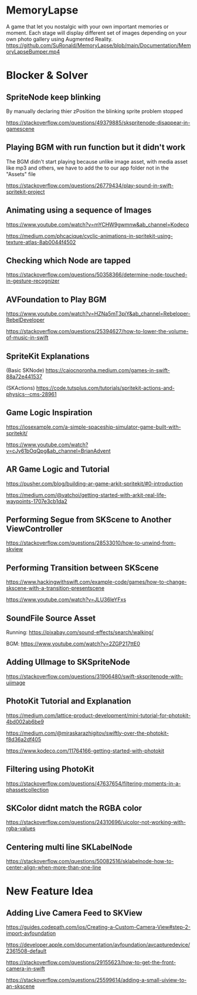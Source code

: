 # MemoryLapse
A game that let you nostalgic with your own important memories or moment. Each stage will display different set of images depending on your own photo gallery using Augmented Reality.
https://github.com/SuRonald/MemoryLapse/blob/main/Documentation/MemoryLapseBumper.mp4

# Blocker & Solver

## SpriteNode keep blinking
By manually declaring thier zPosition the blinking sprite problem stopped

https://stackoverflow.com/questions/49379885/skspritenode-disappear-in-gamescene

## Playing BGM with run function but it didn't work
The BGM didn't start playing because unlike image asset, with media asset like mp3 and others, we have to add the to our app folder not in the "Assets" file 

https://stackoverflow.com/questions/26779434/play-sound-in-swift-spritekit-project

## Animating using a sequence of Images
https://www.youtube.com/watch?v=mYCHW9gwmnw&ab_channel=Kodeco

https://medium.com/phcacique/cyclic-animations-in-spritekit-using-texture-atlas-8ab0044f4502

## Checking which Node are tapped
https://stackoverflow.com/questions/50358366/determine-node-touched-in-gesture-recognizer

## AVFoundation to Play BGM
https://www.youtube.com/watch?v=HZNa5mT3piY&ab_channel=Rebeloper-RebelDeveloper

https://stackoverflow.com/questions/25394627/how-to-lower-the-volume-of-music-in-swift

## SpriteKit Explanations
(Basic SKNode) https://caiocnoronha.medium.com/games-in-swift-88a72e441537

(SKActions) https://code.tutsplus.com/tutorials/spritekit-actions-and-physics--cms-28961

## Game Logic Inspiration
https://iosexample.com/a-simple-spaceship-simulator-game-built-with-spritekit/

https://www.youtube.com/watch?v=cJy61bOqQpg&ab_channel=BrianAdvent

## AR Game Logic and Tutorial
https://pusher.com/blog/building-ar-game-arkit-spritekit/#0-introduction

https://medium.com/@yatchoi/getting-started-with-arkit-real-life-waypoints-1707e3cb1da2

## Performing Segue from SKScene to Another ViewController
https://stackoverflow.com/questions/28533010/how-to-unwind-from-skview

## Performing Transition between SKScene
https://www.hackingwithswift.com/example-code/games/how-to-change-skscene-with-a-transition-presentscene

https://www.youtube.com/watch?v=JLU36leYFxs

## SoundFile Source Asset
Running: https://pixabay.com/sound-effects/search/walking/

BGM: https://www.youtube.com/watch?v=2ZGP217ttE0

## Adding UIImage to SKSpriteNode
https://stackoverflow.com/questions/31906480/swift-skspritenode-with-uiimage

## PhotoKit Tutorial and Explanation
https://medium.com/lattice-product-development/mini-tutorial-for-photokit-4bd002ab6be9

https://medium.com/@miraskarazhigitov/swiftly-over-the-photokit-f8d36a2df405

https://www.kodeco.com/11764166-getting-started-with-photokit

## Filtering using PhotoKit
https://stackoverflow.com/questions/47637654/filtering-moments-in-a-phassetcollection

## SKColor didnt match the RGBA color
https://stackoverflow.com/questions/24310696/uicolor-not-working-with-rgba-values

## Centering multi line SKLabelNode
https://stackoverflow.com/questions/50082516/sklabelnode-how-to-center-align-when-more-than-one-line

# New Feature Idea

## Adding Live Camera Feed to SKView
https://guides.codepath.com/ios/Creating-a-Custom-Camera-View#step-2-import-avfoundation

https://developer.apple.com/documentation/avfoundation/avcapturedevice/2361508-default

https://stackoverflow.com/questions/29155623/how-to-get-the-front-camera-in-swift

https://stackoverflow.com/questions/25599614/adding-a-small-uiview-to-an-skscene
